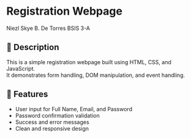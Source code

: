 # Registration Webpage

Niezl Skye B. De Torres
BSIS 3-A

## 📌 Description
This is a simple registration webpage built using HTML, CSS, and JavaScript.  
It demonstrates form handling, DOM manipulation, and event handling.  

## 🚀 Features
- User input for Full Name, Email, and Password
- Password confirmation validation
- Success and error messages 
- Clean and responsive design
